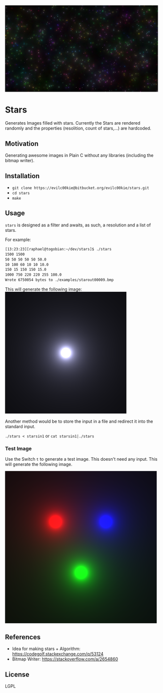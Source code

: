 ![Image filled with a lot of Stars](examples/readme_title_image.png)
# Stars

Generates Images filled with stars. Currently the Stars are rendered randomly and the properties (resolition, count of stars,...) are hardcoded.

## Motivation

Generating awesome images in Plain C without any libraries (including the bitmap writer).

## Installation

- `git clone https://evilc00kie@bitbucket.org/evilc00kie/stars.git`
- `cd stars`
- `make`

## Usage

`stars` is designed as a filter and awaits, as such, a resolution and a list of stars.

For example:
```bash
[13:23:23][raphael@togobian:~/dev/stars]$ ./stars
1500 1500
50 50 50 50 50 50.0
10 100 60 10 10 10.0
150 15 150 150 15.0
1000 750 220 220 255 100.0
Wrote 6750054 bytes to ./examples/starout00009.bmp
```

This will generate the following image:
![Example Image with single star in the center](examples/readme_title_image3.png)

Another method would be to store the input in a file and redirect it into the
standard input.

`./stars < starsin1` or `cat starsin1|./stars`


### Test Image

Use the Switch `t` to generate a test image. This doesn't need any input.
This will generate the following image.

![Test Image](examples/readme_title_image2.png)

## References

- Idea for making stars + Algorithm: https://codegolf.stackexchange.com/q/53124
- Bitmap Writer: https://stackoverflow.com/a/2654860

## License
LGPL
